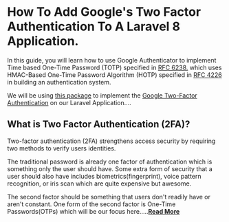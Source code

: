 # How To Add Google's Two Factor Authentication To A Laravel 8 Application.

In this guide, you will learn how to use Google Authenticator to implement Time based One-Time Password (TOTP) specified in [RFC 6238.](https://datatracker.ietf.org/doc/html/rfc6238) which uses HMAC-Based One-Time Password Algorithm (HOTP) specified in [RFC 4226](https://datatracker.ietf.org/doc/html/rfc4226) in building an authentication system.


We will be using [this package](https://github.com/antonioribeiro/google2fa) to implement the [Google Two-Factor Authentication](https://github.com/antonioribeiro/google2fa) on our Laravel Application....

## What is Two Factor Authentication (2FA)?
Two-factor authentication (2FA) strengthens access security by requiring two methods to verify users identities.

The traditional password is already one factor of authentication which is something only the user should have. Some extra form of security that a user should also have includes biometrics(fingerprint), voice pattern recognition, or iris scan which are quite expensive but awesome. 

The second factor should be something that users don't readily have or aren't constant. One form of the second factor is One-Time Passwords(OTPs) which will be our focus here.....**[Read More](https://dev.to/roxie/how-to-add-google-s-two-factor-authentication-to-a-laravel-8-application-4jjp)**
